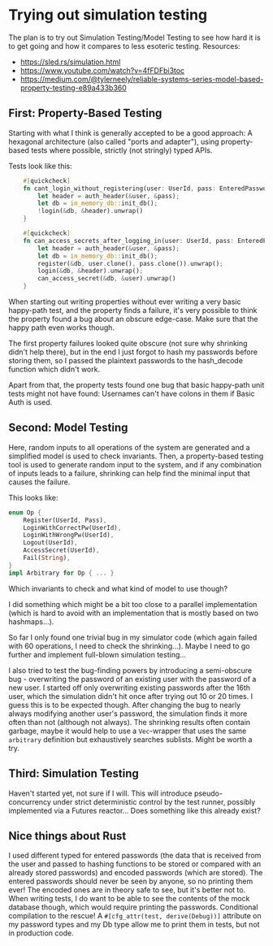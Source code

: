 # Trying out simulation testing

The plan is to try out Simulation Testing/Model Testing to see how hard it is to get going and how it compares to less esoteric testing.
Resources:
* https://sled.rs/simulation.html
* https://www.youtube.com/watch?v=4fFDFbi3toc
* https://medium.com/@tylerneely/reliable-systems-series-model-based-property-testing-e89a433b360

## First: Property-Based Testing

Starting with what I think is generally accepted to be a good approach:
A hexagonal architecture (also called "ports and adapter"), using property-based tests where possible, strictly (not stringly) typed APIs.

Tests look like this:

```rust
    #[quickcheck]
    fn cant_login_without_registering(user: UserId, pass: EnteredPassword) -> bool {
        let header = auth_header(&user, &pass);
        let db = in_memory_db::init_db();
        !login(&db, &header).unwrap()
    }

    #[quickcheck]
    fn can_access_secrets_after_logging_in(user: UserId, pass: EnteredPassword) -> bool {
        let header = auth_header(&user, &pass);
        let db = in_memory_db::init_db();
        register(&db, user.clone(), pass.clone()).unwrap();
        login(&db, &header).unwrap();
        can_access_secret(&db, &user).unwrap()
    }
```

When starting out writing properties without ever writing a very basic happy-path test, and the property finds a failure, it's very possible to think the property found a bug about an obscure edge-case.
Make sure that the happy path even works though.

The first property failures looked quite obscure (not sure why shrinking didn't help there), but in the end I just forgot to hash my passwords before storing them, so I passed the plaintext passwords to the hash_decode function which didn't work.

Apart from that, the property tests found one bug that basic happy-path unit tests might not have found:
Usernames can't have colons in them if Basic Auth is used.

## Second: Model Testing

Here, random inputs to all operations of the system are generated and a simplified model is used to check invariants.
Then, a property-based testing tool is used to generate random input to the system, and if any combination of inputs leads to a failure, shrinking can help find the minimal input that causes the failure.

This looks like:

```rust
enum Op {
    Register(UserId, Pass),
    LoginWithCorrectPw(UserId),
    LoginWithWrongPw(UserId),
    Logout(UserId),
    AccessSecret(UserId),
    Fail(String),
}
impl Arbitrary for Op { ... }
```

Which invariants to check and what kind of model to use though?

I did something which might be a bit too close to a parallel implementation (which is hard to avoid with an implementation that is mostly based on two hashmaps...).

So far I only found one trivial bug in my simulator code (which again failed with 60 operations, I need to check the shrinking...).
Maybe I need to go further and implement full-blown simulation testing...

I also tried to test the bug-finding powers by introducing a semi-obscure bug - overwriting the password of an existing user with the password of a new user.
I started off only overwriting existing passwords after the 16th user, which the simulation didn't hit once after trying out 10 or 20 times.
I guess this is to be expected though.
After changing the bug to nearly always modifying another user's password, the simulation finds it more often than not (although not always).
The shrinking results often contain garbage, maybe it would help to use a `Vec`-wrapper that uses the same `arbitrary` definition but exhaustively searches sublists.
Might be worth a try.

## Third: Simulation Testing

Haven't started yet, not sure if I will.
This will introduce pseudo-concurrency under strict deterministic control by the test runner, possibly implemented via a Futures reactor...
Does something like this already exist?

## Nice things about Rust

I used different typed for entered passwords (the data that is received from the user and passed to hashing functions to be stored or compared with an already stored passwords) and encoded passwords (which are stored).
The entered passwords should never be seen by anyone, so no printing them ever! The encoded ones are in theory safe to see, but it's better not to.
When writing tests, I do want to be able to see the contents of the mock database though, which would require printing the passwords.
Conditional compilation to the rescue!
A `#[cfg_attr(test, derive(Debug))]` attribute on my password types and my Db type allow me to print them in tests, but not in production code.


